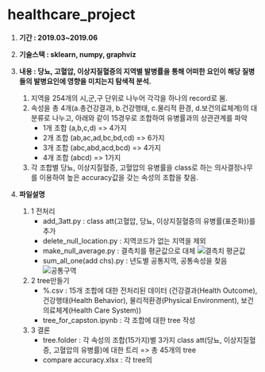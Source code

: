 # healthcare_project

1. **기간 : 2019.03~2019.06**

2. **기술스택 : sklearn, numpy, graphviz**

3. **내용 : 당뇨, 고혈압, 이상지질혈증의 지역별 발병률을 통해 어떠한 요인이 해당 질병들의 발병요인에 영향을 미치는지 탐색적 분석.**

    1. 지역을 254개의 시,군,구 단위로 나누어 각각을 하나의 record로 봄.
    2. 속성을 총 4개(a.총건강결과, b.건강행태, c.물리적 환경, d.보건의료체계)의 대분류로 나누고, 아래와 같이 15경우로 조합하여 유병률과의 상관관계를 파악
        - 1개 조합 (a,b,c,d) => 4가지
        - 2개 조합 (ab,ac,ad,bc,bd,cd) => 6가지
        - 3개 조합 (abc,abd,acd,bcd) => 4가지
        - 4개 조합 (abcd) => 1가지
    3. 각 조합별 당뇨, 이상지질혈증, 고혈압의 유병률을 class로 하는 의사결정나무를 이용하여 높은 accuracy값을 갖는 속성의 조합을 찾음.
  
4. **파일설명**  
    1. 1 전처리
        - add_3att.py : class att(고혈압, 당뇨, 이상지질혈증의 유병률(표준화))를 추가
        - delete_null_location.py : 지역코드가 없는 지역을 제외
        - make_null_average.py : 결측치를 평균값으로 대체
        ![결측치 평균값](https://user-images.githubusercontent.com/50386280/80488073-c3215f80-8998-11ea-9890-bd8481771c46.jpg)
        - sum_all_one(add chs).py : 년도별 공통지역, 공통속성을 찾음
        ![공통구역](https://user-images.githubusercontent.com/50386280/80488315-18f60780-8999-11ea-85c1-499254ec4d2a.jpg)
    2. 2 tree만들기
        - %.csv : 15개 조합에 대한 전처리된 데이터 (건강결과(Health Outcome), 건강행태(Health Behavior), 물리적환경(Physical Environment), 보건의료체계(Health Care System)) 
        - tree_for_capston.ipynb : 각 조합에 대한 tree 작성
    3. 3 결론
        - tree.folder : 각 속성의 조합(15가지)별 3가지 class att(당뇨, 이상지질혈증, 고혈압의 유병률)에 대한 트리 => 총 45개의 tree
        - compare accuracy.xlsx : 각 tree의 
 

